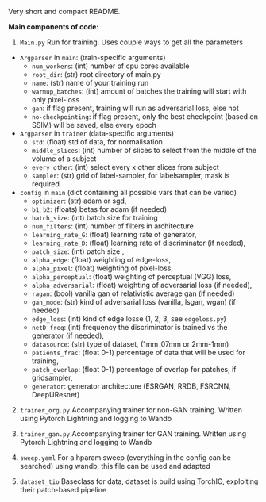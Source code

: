 Very short and compact README.

**Main components of code:**

1) `Main.py`
Run for training. Uses couple ways to get all the parameters
- `Argparser` in `main`: (train-specific arguments)
  - `num_workers`: (int) number of cpu cores available
  - `root_dir`: (str) root directory of main.py
  - `name`: (str) name of your training run
  - `warmup_batches`: (int) amount of batches the training will start with only pixel-loss
  - `gan`: if flag present, training will run as adversarial loss, else not
  - `no-checkpointing`: if flag present, only the best checkpoint (based on SSIM) will be saved, else every epoch
- `Argparser` in `trainer` (data-specific arguments)
  - `std`: (float) std of data, for normalisation
  - `middle_slices`: (int) number of slices to select from the middle of the volume of a subject
  - `every_other`: (int) select every x other slices from subject 
  - `sampler`: (str) grid of label-sampler, for labelsampler, mask is required
- `config` in `main` (dict containing all possible vars that can be varied)
  - `optimizer`: (str) adam or sgd,
  - `b1`, `b2`: (floats) betas for adam (if needed)
  - `batch_size`: (int) batch size for training
  - `num_filters`: (int) number of filters in architecture
  - `learning_rate_G`: (float) learning rate of generator,
  - `learning_rate_D`: (float) learning rate of discriminator (if needed),
  - `patch_size`: (int) patch size ,
  - `alpha_edge`: (float) weighting of edge-loss,
  - `alpha_pixel`: (float) weighting of pixel-loss,
  - `alpha_perceptual`: (float) weighting of perceptual (VGG) loss,
  - `alpha_adversarial`: (float) weighting of adversarial loss (if needed),
  - `ragan`: (bool) vanilla gan of relativistic average gan (if needed)
  - `gan_mode`: (str) kind of adversarial loss (vanilla, lsgan, wgan) (if needed)
  - `edge_loss`: (int) kind of edge losse (1, 2, 3, see `edgeloss.py`)
  - `netD_freq`: (int) frequency the discriminator is trained vs the generator (if needed),
  - `datasource`: (str) type of dataset, (1mm_07mm or 2mm-1mm)
  - `patients_frac`: (float 0-1) percentage of data that will be used for training,
  - `patch_overlap`: (float 0-1) percentage of overlap for patches, if gridsampler,
  - `generator`: generator architecture (ESRGAN, RRDB, FSRCNN, DeepUResnet)

2) `trainer_org.py` 
Accompanying trainer for non-GAN training. Written using Pytorch Lightning and logging to Wandb

3) `trainer_gan.py` 
Accompanying trainer for GAN training. Written using Pytorch Lightning and logging to Wandb

4) `sweep.yaml`
For a hparam sweep (everything in the config can be searched) using wandb, this file can be used and adapted 

5) `dataset_tio`
Baseclass for data, dataset is build using TorchIO, exploiting their patch-based pipeline